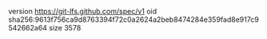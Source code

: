 version https://git-lfs.github.com/spec/v1
oid sha256:9613f756ca9d8763394f72c0a2624a2beb8474284e359fad8e917c9542662a64
size 3578
